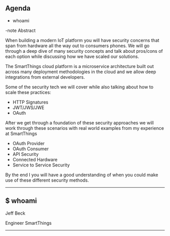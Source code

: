 ## Agenda

* whoami


-note
Abstract

When building a modern IoT platform you will have security concerns that span from hardware all the way out to consumers phones. We will go through a deep dive of many security concepts and talk about pros/cons of each option while discussing how we have scaled our solutions.

The SmartThings cloud platform is a microservice architecture built out across many deployment methodologies in the cloud and we allow deep integrations from external developers. 

Some of the security tech we will cover while also talking about how to scale these practices: 
* HTTP Signatures
* JWT/JWS/JWE
* OAuth

After we get through a foundation of these security approaches we will work through these scenarios with real world examples from my experience at SmartThings

* OAuth Provider
* OAuth Consumer
* API Security 
* Connected Hardware
* Service to Service Security

By the end I you will have a good understanding of when you could make use of these different security methods.


----
## $ whoami

Jeff Beck

Engineer SmartThings

----